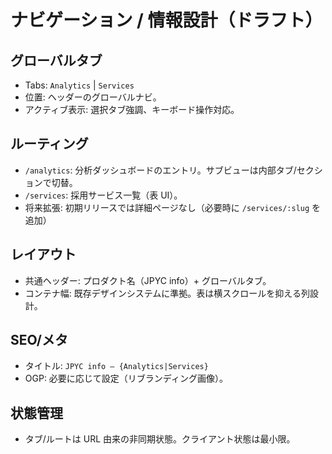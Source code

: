 # ナビゲーション / 情報設計（ドラフト）

## グローバルタブ
- Tabs: `Analytics` | `Services`
- 位置: ヘッダーのグローバルナビ。
- アクティブ表示: 選択タブ強調、キーボード操作対応。

## ルーティング
- `/analytics`: 分析ダッシュボードのエントリ。サブビューは内部タブ/セクションで切替。
- `/services`: 採用サービス一覧（表 UI）。
- 将来拡張: 初期リリースでは詳細ページなし（必要時に `/services/:slug` を追加）

## レイアウト
- 共通ヘッダー: プロダクト名（JPYC info）+ グローバルタブ。
- コンテナ幅: 既存デザインシステムに準拠。表は横スクロールを抑える列設計。

## SEO/メタ
- タイトル: `JPYC info – {Analytics|Services}`
- OGP: 必要に応じて設定（リブランディング画像）。

## 状態管理
- タブ/ルートは URL 由来の非同期状態。クライアント状態は最小限。
